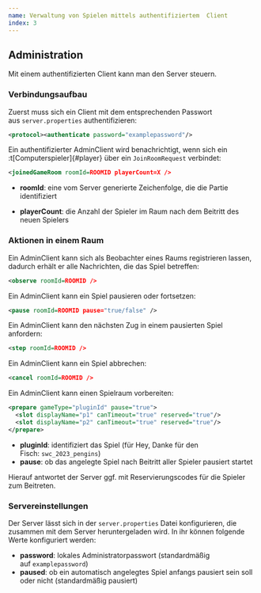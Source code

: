 ```yaml
---
name: Verwaltung von Spielen mittels authentifiziertem  Client
index: 3
---
```


## Administration

Mit einem authentifizierten Client kann man den Server steuern.

### Verbindungsaufbau

Zuerst muss sich ein Client mit dem entsprechenden Passwort aus `server.properties` authentifizieren:

```xml
<protocol><authenticate password="examplepassword"/>
```

Ein authentifizierter AdminClient wird benachrichtigt, 
wenn sich ein :t[Computerspieler]{#player} über ein `JoinRoomRequest` verbindet:

```xml
<joinedGameRoom roomId=ROOMID playerCount=X />
```

- **roomId**: eine vom Server generierte Zeichenfolge, die die Partie identifiziert

- **playerCount**: die Anzahl der Spieler im Raum nach dem Beitritt des neuen Spielers

### Aktionen in einem Raum

Ein AdminClient kann sich als Beobachter eines Raums registrieren lassen,
dadurch erhält er alle Nachrichten, die das Spiel betreffen:

```xml
<observe roomId=ROOMID />
```

Ein AdminClient kann ein Spiel pausieren oder fortsetzen:

```xml
<pause roomId=ROOMID pause="true/false" />
```

Ein AdminClient kann den nächsten Zug in einem pausierten Spiel anfordern:

```xml
<step roomId=ROOMID />
```

Ein AdminClient kann ein Spiel abbrechen:

```xml
<cancel roomId=ROOMID />
```

Ein AdminClient kann einen Spielraum vorbereiten:

```xml
<prepare gameType="pluginId" pause="true">
  <slot displayName="p1" canTimeout="true" reserved="true"/>
  <slot displayName="p2" canTimeout="true" reserved="true"/>
</prepare>
```

- **pluginId**: identifiziert das Spiel (für Hey, Danke für den Fisch: `swc_2023_pengins`)
- **pause**: ob das angelegte Spiel nach Beitritt aller Spieler pausiert startet

Hierauf antwortet der Server ggf. mit Reservierungscodes für die Spieler zum Beitreten.

### Servereinstellungen

Der Server lässt sich in der `server.properties` Datei konfigurieren,
die zusammen mit dem Server heruntergeladen wird.
In ihr können folgende Werte konfiguriert werden:

- **password**: lokales Administratorpasswort (standardmäßig auf `examplepassword`)
- **paused**: ob ein automatisch angelegtes Spiel anfangs pausiert sein soll oder nicht (standardmäßig pausiert)
